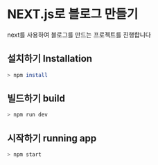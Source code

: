 # NEXT.js로 블로그 만들기

next를 사용하여 블로그를 만드는 프로젝트를 진행합니다

## 설치하기 Installation

```bash
> npm install
```

## 빌드하기 build

```bash
> npm run dev
```

## 시작하기 running app

```bash
> npm start
```
